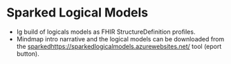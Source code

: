 # Sparked Logical Models

* Ig build of logicals models as FHIR StructureDefinition profiles.
* Mindmap intro narrative and the logical models can be downloaded from the [sparked](https://sparkedlogicalmodels.azurewebsites.net/)https://sparkedlogicalmodels.azurewebsites.net/ tool (eport button).
